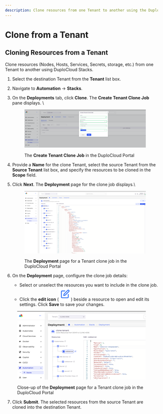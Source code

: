 ```yaml
---
description: Clone resources from one Tenant to another using the DuploCloud Stacks feature
---
```


# Clone from a Tenant

## Cloning Resources from a Tenant

Clone resources (Nodes, Hosts, Services, Secrets, storage, etc.) from one Tenant to another using DuploCloud Stacks.

1. Select the destination Tenant from the **Tenant** list box.&#x20;
2. Navigate to **Automation** -> **Stacks**.
3.  On the **Deployments** tab, click **Clone**. The **Create Tenant Clone Job** pane displays. \


    <figure><img src="../../.gitbook/assets/image (432).png" alt=""><figcaption><p>The <strong>Create Tenant Clone Job</strong> in the DuploCloud Portal</p></figcaption></figure>
4. Provide a **Name** for the clone Tenant, select the source Tenant from the **Source Tenant** list box, and specify the resources to be cloned in the **Scope** field.&#x20;
5.  Click **Next**. The **Deployment** page for the clone job displays.\


    <figure><img src="../../.gitbook/assets/image (434).png" alt=""><figcaption><p>The <strong>Deployment</strong> page for a Tenant clone job in the DuploCloud Portal</p></figcaption></figure>
6. On the **Deployment** page, configure the clone job details:
   * Select or unselect the resources you want to include in the clone job.
   * Click the **edit icon** (<img src="../../.gitbook/assets/editicon.png" alt="" data-size="line">) beside a resource to open and edit its settings. Click **Save** to save your changes.&#x20;

<figure><img src="../../.gitbook/assets/image (436).png" alt=""><figcaption><p>Close-up of the <strong>Deployment</strong> page for a Tenant clone job in the DuploCloud Portal</p></figcaption></figure>

7. Click **Submit**. The selected resources from the source Tenant are cloned into the destination Tenant.&#x20;
